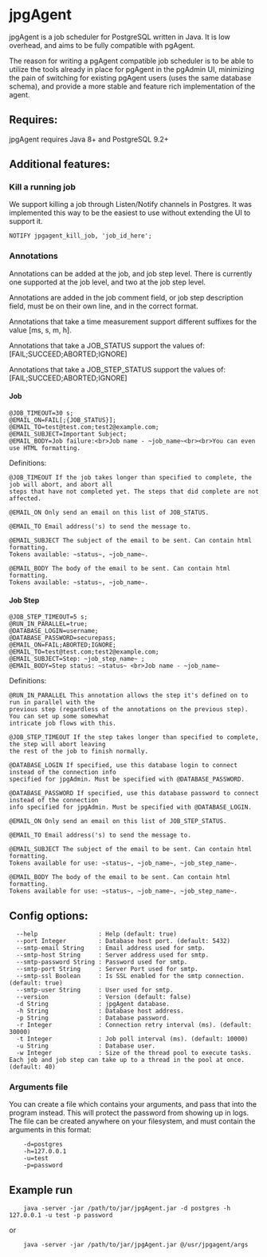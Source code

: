 # jpgAgent
jpgAgent is a job scheduler for PostgreSQL written in Java. It is low overhead, and aims to be fully
compatible with pgAgent.

The reason for writing a pgAgent compatible job scheduler is to be able to utilize the tools already in place
for pgAgent in the pgAdmin UI, minimizing the pain of switching for existing pgAgent users (uses the same database schema),
and provide a more stable and feature rich implementation of the agent.


## Requires:
jpgAgent requires Java 8+ and PostgreSQL 9.2+

## Additional features:
### Kill a running job
We support killing a job through Listen/Notify channels in Postgres.  It was implemented this way to be the easiest
to use without extending the UI to support it.

    NOTIFY jpgagent_kill_job, 'job_id_here';

### Annotations
Annotations can be added at the job, and job step level.  There is currently one supported at the job level, and 
two at the job step level.

Annotations are added in the job comment field, or job step description field, must be on their own line, and in the correct format.

Annotations that take a time measurement support different suffixes for the value [ms, s, m, h].

Annotations that take a JOB_STATUS support the values of: [FAIL;SUCCEED;ABORTED;IGNORE]

Annotations that take a JOB_STEP_STATUS support the values of: [FAIL;SUCCEED;ABORTED;IGNORE]



#### Job

    @JOB_TIMEOUT=30 s;
    @EMAIL_ON=FAIL[;{JOB_STATUS}];
    @EMAIL_TO=test@test.com;test2@example.com;
    @EMAIL_SUBJECT=Important Subject;
    @EMAIL_BODY=Job failure:<br>Job name - ~job_name~<br><br>You can even use HTML formatting.

Definitions:
    
    @JOB_TIMEOUT If the job takes longer than specified to complete, the job will abort, and abort all 
    steps that have not completed yet. The steps that did complete are not affected.
    
    @EMAIL_ON Only send an email on this list of JOB_STATUS.
    
    @EMAIL_TO Email address('s) to send the message to.
    
    @EMAIL_SUBJECT The subject of the email to be sent. Can contain html formatting.
    Tokens available: ~status~, ~job_name~.
    
    @EMAIL_BODY The body of the email to be sent. Can contain html formatting.
    Tokens available: ~status~, ~job_name~.
    
#### Job Step
    
    @JOB_STEP_TIMEOUT=5 s;
    @RUN_IN_PARALLEL=true;
    @DATABASE_LOGIN=username;
    @DATABASE_PASSWORD=securepass;
    @EMAIL_ON=FAIL;ABORTED;IGNORE;
    @EMAIL_TO=test@test.com;test2@example.com;
    @EMAIL_SUBJECT=Step: ~job_step_name~ ;
    @EMAIL_BODY=Step status: ~status~ <br>Job name - ~job_name~
    
Definitions:

    @RUN_IN_PARALLEL This annotation allows the step it's defined on to run in parallel with the 
    previous step (regardless of the annotations on the previous step).  You can set up some somewhat 
    intricate job flows with this.
    
    @JOB_STEP_TIMEOUT If the step takes longer than specified to complete, the step will abort leaving
    the rest of the job to finish normally.
    
    @DATABASE_LOGIN If specified, use this database login to connect instead of the connection info
    specified for jpgAdmin. Must be specified with @DATABASE_PASSWORD.
    
    @DATABASE_PASSWORD If specified, use this database password to connect instead of the connection
    info specified for jpgAdmin. Must be specified with @DATABASE_LOGIN.
    
    @EMAIL_ON Only send an email on this list of JOB_STEP_STATUS.
    
    @EMAIL_TO Email address('s) to send the message to.
    
    @EMAIL_SUBJECT The subject of the email to be sent. Can contain html formatting.
    Tokens available for use: ~status~, ~job_name~, ~job_step_name~.
    
    @EMAIL_BODY The body of the email to be sent. Can contain html formatting.
    Tokens available for use: ~status~, ~job_name~, ~job_step_name~.
   
    

## Config options:
      --help                 : Help (default: true)
      --port Integer         : Database host port. (default: 5432)
      --smtp-email String    : Email address used for smtp.
      --smtp-host String     : Server address used for smtp.
      --smtp-password String : Password used for smtp.
      --smtp-port String     : Server Port used for smtp.
      --smtp-ssl Boolean     : Is SSL enabled for the smtp connection. (default: true)
      --smtp-user String     : User used for smtp.
      --version              : Version (default: false)
      -d String              : jpgAgent database.
      -h String              : Database host address.
      -p String              : Database password.
      -r Integer             : Connection retry interval (ms). (default: 30000)
      -t Integer             : Job poll interval (ms). (default: 10000)
      -u String              : Database user.
      -w Integer             : Size of the thread pool to execute tasks.  Each job and job step can take up to a thread in the pool at once. (default: 40)
     
### Arguments file
You can create a file which contains your arguments, and pass that into the program instead.  This will protect the password from showing up in logs.
The file can be created anywhere on your filesystem, and must contain the arguments in this format:

        -d=postgres
        -h=127.0.0.1
        -u=test
        -p=password

## Example run

        java -server -jar /path/to/jar/jpgAgent.jar -d postgres -h 127.0.0.1 -u test -p password 
or        

        java -server -jar /path/to/jar/jpgAgent.jar @/usr/jpgagent/args